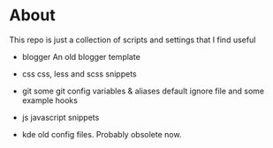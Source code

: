 # About

This repo is just a collection of scripts and settings that I find useful

- blogger
    An old blogger template

- css
	css, less and scss snippets

- git
	some git config variables & aliases
	default ignore file
	and some example hooks

- js
	javascript snippets
- kde
	old config files. Probably obsolete now.

